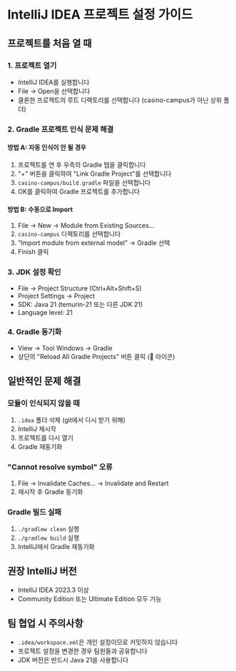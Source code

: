 # IntelliJ IDEA 프로젝트 설정 가이드

## 프로젝트를 처음 열 때

### 1. 프로젝트 열기
- IntelliJ IDEA를 실행합니다
- File → Open을 선택합니다
- 클론한 프로젝트의 루트 디렉토리를 선택합니다 (casino-campus가 아닌 상위 폴더)

### 2. Gradle 프로젝트 인식 문제 해결

#### 방법 A: 자동 인식이 안 될 경우
1. 프로젝트를 연 후 우측의 Gradle 탭을 클릭합니다
2. "+" 버튼을 클릭하여 "Link Gradle Project"를 선택합니다
3. `casino-campus/build.gradle` 파일을 선택합니다
4. OK를 클릭하여 Gradle 프로젝트를 추가합니다

#### 방법 B: 수동으로 Import
1. File → New → Module from Existing Sources...
2. `casino-campus` 디렉토리를 선택합니다
3. "Import module from external model" → Gradle 선택
4. Finish 클릭

### 3. JDK 설정 확인
- File → Project Structure (Ctrl+Alt+Shift+S)
- Project Settings → Project
- SDK: Java 21 (temurin-21 또는 다른 JDK 21)
- Language level: 21

### 4. Gradle 동기화
- View → Tool Windows → Gradle
- 상단의 "Reload All Gradle Projects" 버튼 클릭 (🔄 아이콘)

## 일반적인 문제 해결

### 모듈이 인식되지 않을 때
1. `.idea` 폴더 삭제 (git에서 다시 받기 위해)
2. IntelliJ 재시작
3. 프로젝트를 다시 열기
4. Gradle 재동기화

### "Cannot resolve symbol" 오류
1. File → Invalidate Caches... → Invalidate and Restart
2. 재시작 후 Gradle 동기화

### Gradle 빌드 실패
1. `./gradlew clean` 실행
2. `./gradlew build` 실행
3. IntelliJ에서 Gradle 재동기화

## 권장 IntelliJ 버전
- IntelliJ IDEA 2023.3 이상
- Community Edition 또는 Ultimate Edition 모두 가능

## 팀 협업 시 주의사항
- `.idea/workspace.xml`은 개인 설정이므로 커밋하지 않습니다
- 프로젝트 설정을 변경한 경우 팀원들과 공유합니다
- JDK 버전은 반드시 Java 21을 사용합니다